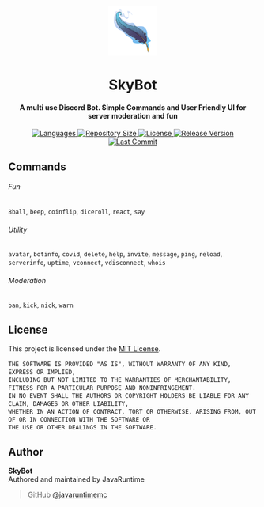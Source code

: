 <p align="center">
    <img src=".github/READMEicon.png" width="100" height="100"/>
</p>

<h1 align="center">
    SkyBot
    <br>
</h1>

<h4 align="center">A multi use Discord Bot. Simple Commands and User Friendly UI for server moderation and fun</h4>

<p align="center">
    <a href="https://img.shields.io/github/languages/top/javaruntimemc/skyelements">
        <img alt="Languages" src="https://img.shields.io/github/languages/top/javaruntimemc/skyelements">
    </a>
    <a href="https://img.shields.io/github/repo-size/javaruntimemc/skyelements">
  	    <img alt="Repository Size" src="https://img.shields.io/github/repo-size/javaruntimemc/skyelements">
    </a>
    <a href="https://img.shields.io/github/license/javaruntimemc/skyelements">
        <img alt="License" src="https://img.shields.io/github/license/javaruntimemc/skyelements">
    </a>
    <a href="https://img.shields.io/github/v/release/javaruntimemc/skyelements?include_prereleases">
        <img alt="Release Version" src="https://img.shields.io/github/v/release/javaruntimemc/skyelements?include_prereleases">
    </a>
    <a href="https://img.shields.io/github/last-commit/javaruntimemc/skyelements">
        <img alt="Last Commit" src="https://img.shields.io/github/last-commit/javaruntimemc/skyelements">
    </a>
</p>

## Commands
###### Fun
`8ball`, `beep`, `coinflip`, `diceroll`, `react`, `say`

###### Utility 
`avatar`, `botinfo`, `covid`, `delete`, `help`, `invite`, `message`, `ping`, `reload`, `serverinfo`, `uptime`, `vconnect`, `vdisconnect`, `whois`

###### Moderation
`ban`, `kick`, `nick`, `warn`

## License
This project is licensed under the [MIT License](https://github.com/javaruntimemc/skybot/blob/master/LICENSE).

```
THE SOFTWARE IS PROVIDED "AS IS", WITHOUT WARRANTY OF ANY KIND, EXPRESS OR IMPLIED, 
INCLUDING BUT NOT LIMITED TO THE WARRANTIES OF MERCHANTABILITY, FITNESS FOR A PARTICULAR PURPOSE AND NONINFRINGEMENT. 
IN NO EVENT SHALL THE AUTHORS OR COPYRIGHT HOLDERS BE LIABLE FOR ANY CLAIM, DAMAGES OR OTHER LIABILITY, 
WHETHER IN AN ACTION OF CONTRACT, TORT OR OTHERWISE, ARISING FROM, OUT OF OR IN CONNECTION WITH THE SOFTWARE OR 
THE USE OR OTHER DEALINGS IN THE SOFTWARE.
```

## Author
**SkyBot**  
Authored and maintained by JavaRuntime
> GitHub [@javaruntimemc](https://github.com/javaruntimemc)